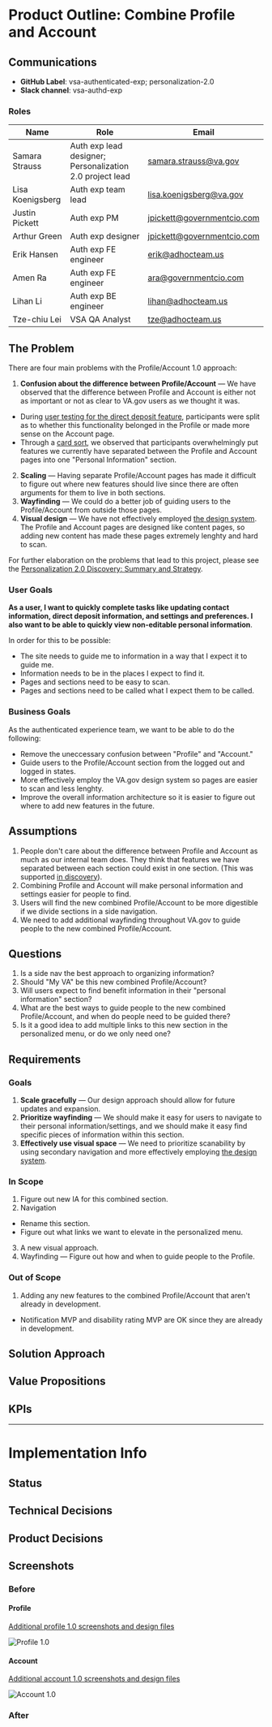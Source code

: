 # Product Outline: Combine Profile and Account

## Communications

- **GitHub Label**: vsa-authenticated-exp; personalization-2.0
- **Slack channel**: vsa-authd-exp

### Roles

|Name|Role|Email|
|----|----|-----|
|Samara Strauss |Auth exp lead designer; Personalization 2.0 project lead| samara.strauss@va.gov |
|Lisa Koenigsberg|Auth exp team lead| lisa.koenigsberg@va.gov |
|Justin Pickett |Auth exp PM| jpickett@governmentcio.com |
|Arthur Green |Auth exp designer| jpickett@governmentcio.com |
|Erik Hansen | Auth exp FE engineer| erik@adhocteam.us |
|Amen Ra | Auth exp FE engineer| ara@governmentcio.com |
|Lihan Li | Auth exp BE engineer | lihan@adhocteam.us |
|Tze-chiu Lei | VSA QA Analyst | tze@adhocteam.us |

## The Problem

There are four main problems with the Profile/Account 1.0 approach:

1. **Confusion about the difference between Profile/Account** — We have observed that the difference between Profile and Account is either not as important or not as clear to VA.gov users as we thought it was. 
  - During [user testing for the direct deposit feature](https://github.com/department-of-veterans-affairs/vets.gov-team/blob/master/Products/Identity/Personalization/Profile/Direct%20Deposit/Discovery%20%26%20Research/Research/Usability%20testing/Research%20Summary.md#we-need-to-make-it-easier-to-find-the-direct-deposit-tool), participants were split as to whether this functionality belonged in the Profile or made more sense on the Account page. 
  - Through a [card sort](https://github.com/department-of-veterans-affairs/vets.gov-team/blob/master/Products/Identity/Personalization/Personalization%202.0/Discovery%20%26%20Research/Card%20sort/Research%20Summary.md#takeaways), we observed that participants overwhelmingly put features we currently have separated between the Profile and Account pages into one "Personal Information" section.
2. **Scaling** — Having separate Profile/Account pages has made it difficult to figure out where new features should live since there are often arguments for them to live in both sections.
3. **Wayfinding** — We could do a better job of guiding users to the Profile/Account from outside those pages. 
4. **Visual design** — We have not effectively employed [the design system](https://design.va.gov/). The Profile and Account pages are designed like content pages, so adding new content has made these pages extremely lenghty and hard to scan.

For further elaboration on the problems that lead to this project, please see the [Personalization 2.0 Discovery: Summary and Strategy](https://github.com/department-of-veterans-affairs/vets.gov-team/blob/master/Products/Identity/Personalization/Personalization%202.0/Discovery%20%26%20Research/Personalization%202.0%20Discovery%20Summary%20%26%20Strategy.md).

### User Goals

**As a user, I want to quickly complete tasks like updating contact information, direct deposit information, and settings and preferences. I also want to be able to quickly view non-editable personal information**. 

In order for this to be possible:

- The site needs to guide me to information in a way that I expect it to guide me.
- Information needs to be in the places I expect to find it.
- Pages and sections need to be easy to scan.
- Pages and sections need to be called what I expect them to be called.

### Business Goals

As the authenticated experience team, we want to be able to do the following:

- Remove the uneccessary confusion between "Profile" and "Account."
- Guide users to the Profile/Account section from the logged out and logged in states.
- More effectively employ the VA.gov design system so pages are easier to scan and less lenghty.
- Improve the overall information architecture so it is easier to figure out where to add new features in the future.

## Assumptions

1. People don't care about the difference between Profile and Account as much as our internal team does. They think that features we have separated between each section could exist in one section. (This was supported [in discovery](https://github.com/department-of-veterans-affairs/vets.gov-team/blob/master/Products/Identity/Personalization/Personalization%202.0/Discovery%20%26%20Research/Personalization%202.0%20Discovery%20Summary%20%26%20Strategy.md#observations-profileaccount)).
2. Combining Profile and Account will make personal information and settings easier for people to find.
3. Users will find the new combined Profile/Account to be more digestible if we divide sections in a side navigation.
4. We need to add additional wayfinding throughout VA.gov to guide people to the new combined Profile/Account.

## Questions

1. Is a side nav the best approach to organizing information?
2. Should "My VA" be this new combined Profile/Account?
3. Will users expect to find benefit information in their "personal information" section?
4. What are the best ways to guide people to the new combined Profile/Account, and when do people need to be guided there?
5. Is it a good idea to add multiple links to this new section in the personalized menu, or do we only need one?

## Requirements

### Goals

1. **Scale gracefully** — Our design approach should allow for future updates and expansion. 
2. **Prioritize wayfinding** — We should make it easy for users to navigate to their personal information/settings, and we should make it easy find specific pieces of information within this section. 
3. **Effectively use visual space** — We need to prioritize scanability by using secondary navigation and more effectively employing [the design system](https://design.va.gov/).

### In Scope 

1. Figure out new IA for this combined section.
2. Navigation
  - Rename this section.
  - Figure out what links we want to elevate in the personalized menu.
3. A new visual approach.
4. Wayfinding — Figure out how and when to guide people to the Profile.

### Out of Scope

1. Adding any new features to the combined Profile/Account that aren't already in development.  
  - Notification MVP and disability rating MVP are OK since they are already in development.

## Solution Approach

## Value Propositions

## KPIs

---

# Implementation Info

## Status

## Technical Decisions

## Product Decisions

## Screenshots

### Before

#### Profile 

[Additional profile 1.0 screenshots and design files](https://github.com/department-of-veterans-affairs/vets.gov-team/tree/master/Products/Identity/Personalization/Profile/Design)

![Profile 1.0](https://github.com/department-of-veterans-affairs/vets.gov-team/blob/master/Products/Identity/Personalization/Profile/Direct%20Deposit/Design/Profile%20with%20direct%20deposit.png)

#### Account

[Additional account 1.0 screenshots and design files](https://github.com/department-of-veterans-affairs/vets.gov-team/tree/master/Products/Identity/Personalization/Account/Design)

![Account 1.0](https://github.com/department-of-veterans-affairs/vets.gov-team/blob/master/Products/Identity/Personalization/Account/Design/Account-full-V2.png)

### After
